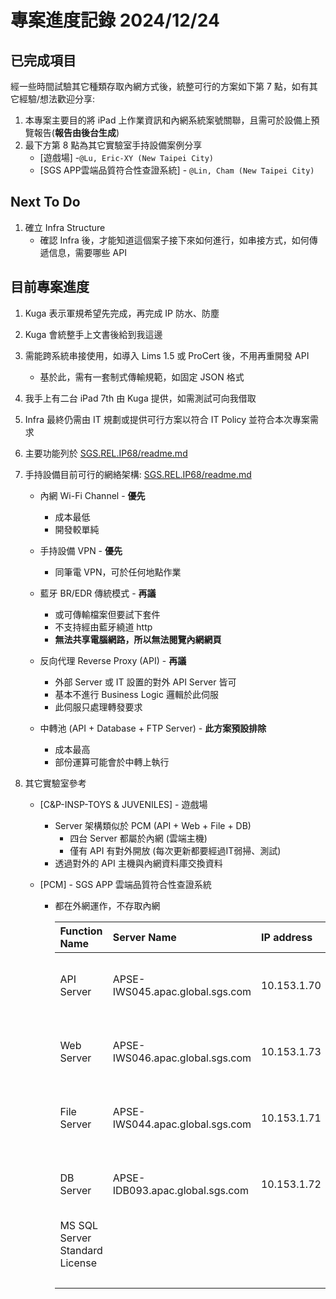 # 專案進度記錄 2024/12/24

## 已完成項目

經一些時間試驗其它種類存取內網方式後，統整可行的方案如下第 7 點，如有其它經驗/想法歡迎分享:
1. 本專案主要目的將 iPad 上作業資訊和內網系統案號關聯，且需可於設備上預覽報告(**報告由後台生成**)
2. 最下方第 8 點為其它實驗室手持設備案例分享
   - [遊戲場] -`@Lu, Eric-XY (New Taipei City)`
   - [SGS APP雲端品質符合性查證系統] - `@Lin, Cham (New Taipei City)`

## Next To Do

1. 確立 Infra Structure
   - 確認 Infra 後，才能知道這個案子接下來如何進行，如串接方式，如何傳遞信息，需要哪些 API

## 目前專案進度

1. Kuga 表示軍規希望先完成，再完成 IP 防水、防塵
2. Kuga 會統整手上文書後給到我這邊
3. 需能跨系統串接使用，如導入 Lims 1.5 或 ProCert 後，不用再重開發 API
   - 基於此，需有一套制式傳輸規範，如固定 JSON 格式
4. 我手上有二台 iPad 7th 由 Kuga 提供，如需測試可向我借取
5. Infra 最終仍需由 IT 規劃或提供可行方案以符合 IT Policy 並符合本次專案需求
6. 主要功能列於 [SGS.REL.IP68/readme.md](../../../README.md)
7. 手持設備目前可行的網絡架構: [SGS.REL.IP68/readme.md](../../../README.md)
   - 內網 Wi-Fi Channel - **優先**
     - 成本最低
     - 開發較單純

   - 手持設備 VPN - **優先**
     - 同筆電 VPN，可於任何地點作業
   
   - 藍牙 BR/EDR 傳統模式 - **再議**
     - 或可傳輸檔案但要試下套件
     - 不支持經由藍牙繞道 http
     - **無法共享電腦網路，所以無法閱覽內網網頁**
   
   - 反向代理 Reverse Proxy (API) - **再議**
     - 外部 Server 或 IT 設置的對外 API Server 皆可
     - 基本不進行 Business Logic 邏輯於此伺服
     - 此伺服只處理轉發要求

   - 中轉池 (API + Database + FTP Server) - **此方案預設排除**
     - 成本最高
     - 部份運算可能會於中轉上執行

8. 其它實驗室參考
   - [C&P-INSP-TOYS & JUVENILES] - 遊戲場
     - Server 架構類似於 PCM (API + Web + File + DB)
       - 四台 Server 都屬於內網 (雲端主機)
       - 僅有 API 有對外開放 (每次更新都要經過IT弱掃、測試)
     - 透過對外的 API 主機與內網資料庫交換資料

   - [PCM] - SGS APP 雲端品質符合性查證系統
     - 都在外網運作，不存取內網

       | Function Name                  | Server Name                      | IP address   | CPU / Memory               | Disk size | EUR      | NTD       | Period  |
       |:-------------------------------|:---------------------------------|:-------------|:---------------------------|:----------|:---------|:----------|:--------|
       | API Server                     | APSE-IWS045.apac.global.sgs.com  | 10.153.1.70  | E2as v4 (2 vCPU, 16GB RAM) | 64GB      | 107.31   | 3,490.79  | Monthly |
       | Web Server                     | APSE-IWS046.apac.global.sgs.com  | 10.153.1.73  | E2as v4 (2 vCPU, 16GB RAM) | 64GB      | 107.31   | 3,490.79  | Monthly |
       | File Server                    | APSE-IWS044.apac.global.sgs.com  | 10.153.1.71  | E2as v4 (2 vCPU, 16GB RAM) | 256GB     | 119.64   | 3,891.89  | Monthly |
       | DB Server                      | APSE-IDB093.apac.global.sgs.com  | 10.153.1.72  | E2as v4 (2 vCPU, 16GB RAM) | 64GB      | 107.31   | 3,490.79  | Monthly |
       | MS SQL Server Standard License |                                  |              |                            |           | 617.00   | 1,672.58  | Yearly  |
       |                                |                                  |              |                            |           | 1,058.57 | 16,036.86 |         |
